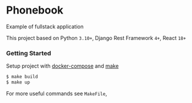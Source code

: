 # Phonebook
Example of fullstack application

This project based on Python `3.10+`, Django Rest Framework `4+`, React `18+`

### Getting Started

Setup project with [docker-compose](https://docs.docker.com/compose/)  and [make](https://en.wikipedia.org/wiki/Make_(software))

```bash
$ make build
$ make up
```
For more useful commands see `MakeFile`,